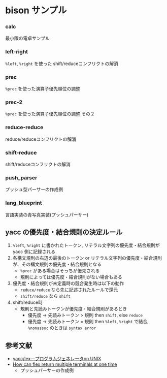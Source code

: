 # bison サンプル

### calc
最小限の電卓サンプル

### left-right
`%left`, `%right` を使った shift/reduceコンフリクトの解消

### prec
`%prec` を使った演算子優先順位の調整

### prec-2
`%prec` を使った演算子優先順位の調整 その２

### reduce-reduce
reduce/reduceコンフリクトの解消

### shift-reduce
shift/reduceコンフリクトの解消

### push_parser
プッシュ型パーサーの作成例

### lang_blueprint
言語実装の青写真実装(プッシュパーサー)

## yacc の優先度・結合規則の決定ルール
1. `%left`, `%right` に書かれたトークン, リテラル文字列の優先度・結合規則が yacc 側に記録される
2. 各構文規則の右辺の最後のトークン or リテラル文字列の優先度・結合規則が、その構文規則の優先度・結合規則となる
     - `%prec` がある場合はそっちが優先される
     - 規則によっては優先度・結合規則がない場合もある
3. 優先度・結合規則が未定義時の競合発生時は以下の動作
    - `reduce/reduce` なら先に記述されたルールで還元
    - `shift/reduce` なら `shift`
4. shift/reduce時
    - 規則と先読みトークンが優先度・結合規則があるとき
        - 優先度 -> 先読みトークン > 規則 then `shift`, else `reduce`
        - 優先度 -> 先読みトークン = 規則 then `%left`, `%right` で結合, `%nonassoc` のときは `syntax error`

## 参考文献
- [yacc/lex―プログラムジェネレータon UNIX](https://www.amazon.co.jp/dp/4924998141)
- [How can flex return multiple terminals at one time](https://stackoverflow.com/a/42444111)
    - プッシュパーサーの作成例